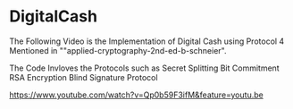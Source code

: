 # DigitalCash

The Following Video is the Implementation of Digital Cash using Protocol 4 Mentioned in ""applied-cryptography-2nd-ed-b-schneier".

The Code Invloves the Protocols such as
Secret Splitting
Bit Commitment
RSA Encryption
Blind Signature Protocol

https://www.youtube.com/watch?v=Qp0b59F3ifM&feature=youtu.be
